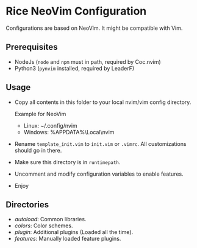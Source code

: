 # Rice NeoVim Configuration

Configurations are based on NeoVim. It might be compatible with Vim.

## Prerequisites

- NodeJs (`node` and `npm` must in path, required by Coc.nvim)
- Python3 (`pynvim` installed, required by LeaderF)

## Usage

- Copy all contents in this folder to your local nvim/vim config directory.

    Example for NeoVim

    - Linux: ~/.config/nvim
    - Windows: %APPDATA%\Local\nvim

- Rename `template_init.vim` to `init.vim` or `.vimrc`. All customizations should go in there.

- Make sure this directory is in `runtimepath`.

- Uncomment and modify configuration variables to enable features.

- Enjoy

## Directories

- *autoload*: Common libraries.
- *colors*: Color schemes.
- *plugin*: Additional plugins (Loaded all the time).
- *features*: Manually loaded feature plugins.

